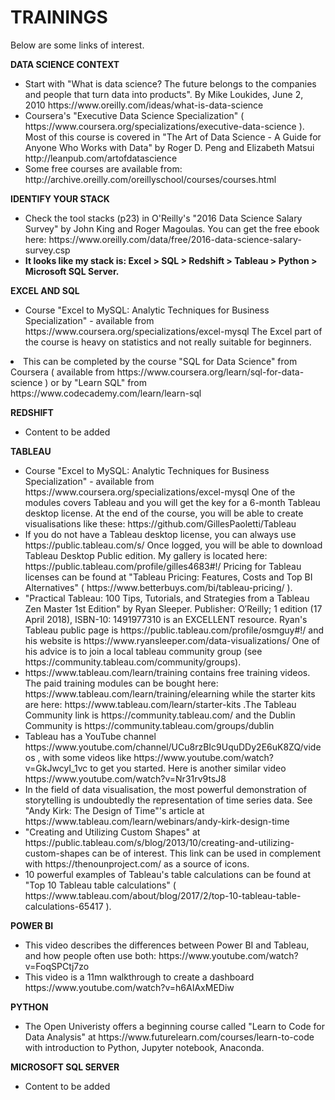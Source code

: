 # TRAININGS

Below are some links of interest.


<b>DATA SCIENCE CONTEXT</b>
<ul>
<li>Start with "What is data science? The future belongs to the companies and people that turn data into products". By Mike Loukides, June 2, 2010 https://www.oreilly.com/ideas/what-is-data-science</li>

<li>Coursera's "Executive Data Science Specialization" ( https://www.coursera.org/specializations/executive-data-science ). Most of this course  is covered in "The Art of Data Science - A Guide for Anyone Who Works with Data" by Roger D. Peng and Elizabeth Matsui http://leanpub.com/artofdatascience</li>

<li>Some free courses are available from: http://archive.oreilly.com/oreillyschool/courses/courses.html</li>
</ul>

<b>IDENTIFY YOUR STACK</b>
<ul>
<li>Check the tool stacks (p23) in O'Reilly's "2016 Data Science Salary Survey" by John King and Roger Magoulas. You can get the free ebook here: https://www.oreilly.com/data/free/2016-data-science-salary-survey.csp  </li>

<li><b>It looks like my stack is: Excel > SQL > Redshift > Tableau > Python > Microsoft SQL Server.</b> </li>
</ul>

<b>EXCEL AND SQL</b>
<ul>
<li>Course "Excel to MySQL: Analytic Techniques for Business Specialization" - available from https://www.coursera.org/specializations/excel-mysql The Excel part of the course is heavy on statistics and not really suitable for beginners. </li>
</ul>
<li>This can be completed by the course "SQL for Data Science" from Coursera ( available from https://www.coursera.org/learn/sql-for-data-science ) or by "Learn SQL" from https://www.codecademy.com/learn/learn-sql</li>
</ul>

<b>REDSHIFT</b>
<ul>
<li> Content to be added </li>
</ul>

<b>TABLEAU</b>
<ul>
<li>Course "Excel to MySQL: Analytic Techniques for Business Specialization" - available from https://www.coursera.org/specializations/excel-mysql One of the modules covers Tableau and you will get the key for a 6-month Tableau desktop license. At the end of the course, you will be able to create visualisations like these: https://github.com/GillesPaoletti/Tableau </li>
  
<li> If you do not have a Tableau desktop license, you can always use https://public.tableau.com/s/  Once logged, you will be able to download Tableau Desktop Public edition. My gallery is located here: https://public.tableau.com/profile/gilles4683#!/
Pricing for Tableau licenses can be found at "Tableau Pricing: Features, Costs and Top BI Alternatives" ( https://www.betterbuys.com/bi/tableau-pricing/ ).</li>
  
<li> "Practical Tableau: 100 Tips, Tutorials, and Strategies from a Tableau Zen Master 1st Edition" by Ryan Sleeper. Publisher: O′Reilly; 1 edition (17 April 2018), ISBN-10: 1491977310 is an EXCELLENT resource. Ryan's Tableau public page is https://public.tableau.com/profile/osmguy#!/ and his website is https://www.ryansleeper.com/data-visualizations/  One of his advice is to join a local tableau community group (see https://community.tableau.com/community/groups).</li>
  
<li>https://www.tableau.com/learn/training contains free training videos. The paid training modules can be bought here: https://www.tableau.com/learn/training/elearning while the starter kits are here: https://www.tableau.com/learn/starter-kits .The Tableau Community link is https://community.tableau.com/ and the Dublin Community is https://community.tableau.com/groups/dublin </li>

<li> Tableau has a YouTube channel https://www.youtube.com/channel/UCu8rzBIc9UquDDy2E6uK8ZQ/videos , with some videos like https://www.youtube.com/watch?v=GkJwcyI_1vc to get you started. Here is another similar video https://www.youtube.com/watch?v=Nr31rv9tsJ8</li>

<li>In the field of data visualisation, the most powerful demonstration of storytelling is undoubtedly the representation of time series data. See "Andy Kirk: The Design of Time"'s article at https://www.tableau.com/learn/webinars/andy-kirk-design-time</li>

<li>"Creating and Utilizing Custom Shapes" at https://public.tableau.com/s/blog/2013/10/creating-and-utilizing-custom-shapes
can be of interest. This link can be used in complement with https://thenounproject.com/ as a source of icons.</li>

<li>10 powerful examples of Tableau's table calculations can be found at "Top 10 Tableau table calculations"
( https://www.tableau.com/about/blog/2017/2/top-10-tableau-table-calculations-65417 ).</li>
</ul>

<b>POWER BI</b>
<ul>
<li> This video describes the differences between Power BI and Tableau, and how people often use both: https://www.youtube.com/watch?v=FoqSPCtj7zo </li>
  
<li> This video is a 11mn walkthrough to create a dashboard https://www.youtube.com/watch?v=h6AIAxMEDiw </li>
</ul>

<b>PYTHON</b>
<ul>
<li> The Open Univeristy offers a beginning course called "Learn to Code for Data Analysis" at https://www.futurelearn.com/courses/learn-to-code with introduction to Python, Jupyter notebook, Anaconda.</li>
</ul>

<b>MICROSOFT SQL SERVER</b>
<ul>
<li> Content to be added </li>
</ul>





